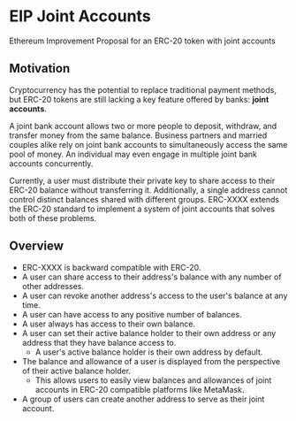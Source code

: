 # EIP Joint Accounts
Ethereum Improvement Proposal for an ERC-20 token with joint accounts

## Motivation
Cryptocurrency has the potential to replace traditional payment methods, but ERC-20 tokens are still lacking a key feature offered by banks: **joint accounts**.

A joint bank account allows two or more people to deposit, withdraw, and transfer money from the same balance. Business partners and married couples alike rely on joint bank accounts to simultaneously access the same pool of money. An individual may even engage in multiple joint bank accounts concurrently.

Currently, a user must distribute their private key to share access to their ERC-20 balance without transferring it. Additionally, a single address cannot control distinct balances shared with different groups. ERC-XXXX extends the ERC-20 standard to implement a system of joint accounts that solves both of these problems.

## Overview
- ERC-XXXX is backward compatible with ERC-20.
- A user can share access to their address's balance with any number of other addresses.
- A user can revoke another address's access to the user's balance at any time.
- A user can have access to any positive number of balances.
- A user always has access to their own balance.
- A user can set their active balance holder to their own address or any address that they have balance access to.
  - A user's active balance holder is their own address by default.
- The balance and allowance of a user is displayed from the perspective of their active balance holder.
  - This allows users to easily view balances and allowances of joint accounts in ERC-20 compatible platforms like MetaMask.
- A group of users can create another address to serve as their joint account.
